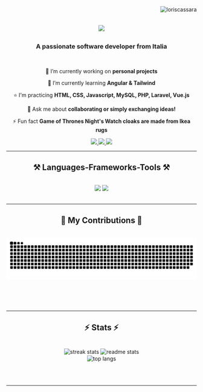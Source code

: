 <img align="right" src="https://komarev.com/ghpvc/?username=loriscassara&label=Profile%20views&color=0e75b6&style=flat" alt="loriscassara" />

<h1 align="center">
    <img src="https://readme-typing-svg.herokuapp.com/?font=Righteous&size=35&center=true&vCenter=true&width=500&height=70&duration=4000&lines=Hi+There!+👋;+I'm+Loris+Cassarà!;" />
</h1>

<h3 align="center">A passionate software developer from Italia </h3>

<br/>

<div align="center">
 
 🔭 I’m currently working on **personal projects**
 
 🌱 I’m currently learning **Angular & Tailwind**

 ⭐ I'm practicing **HTML, CSS, Javascript, MySQL, PHP, Laravel, Vue.js**

💬 Ask me about **collaborating or simply exchanging ideas!**

⚡ Fun fact **Game of Thrones Night's Watch cloaks are made from Ikea rugs**

 </div>
 
<div align="center"> 
  <a href="mailto:cassaralavoro@gmail.com">
    <img src="https://img.shields.io/badge/Gmail-333333?style=for-the-badge&logo=gmail&logoColor=red" />
  </a>
  <a href="https://www.linkedin.com/in/loriscassara/" target="_blank">
    <img src="https://img.shields.io/badge/LinkedIn-0077B5?style=for-the-badge&logo=linkedin&logoColor=white" target="_blank" />
  </a>
  <a href="https://github.com/loriscassara" target="_blank">
     <img src="https://img.shields.io/badge/Portfolio-FF5722?style=for-the-badge&logo=todoist&logoColor=white" target="_blank" />
  </a>
</div>

 <hr/>
 
<h2 align="center">⚒️ Languages-Frameworks-Tools ⚒️</h2>
<br/>
<div align="center">
    <img src="https://skillicons.dev/icons?i=html,css,bootstrap,sass,javascript,vue,nodejs,nextjs,php,laravel,mysql" />
    <img src="https://skillicons.dev/icons?i=vite,npm,webpack,git,vscode,github,arduino,discord" /><br>
</div>

<br/>
<hr/>

<div align="center">
  <h2>🐍 My Contributions 🐍</h2>
  <br>
  <img alt="snake eating my contributions" src="https://raw.githubusercontent.com/loriscassara/loriscassara/output/github-contribution-grid-snake.svg" />
  
  <br/><br/><br/>
</div>

<hr/>

<h2 align="center">⚡ Stats ⚡</h2>
<br>
<div align=center>
  <img width=390 src="https://streak-stats.demolab.com/?user=loriscassara&count_private=true&theme=react&border_radius=10" alt="streak stats"/>
  <img width=390 src="https://github-readme-stats.vercel.app/api?username=loriscassara&count_private=true&show_icons=true&theme=react&rank_icon=github&border_radius=10" alt="readme stats" />
  <br/>
  <img width=325 align="center" src="https://github-readme-stats.vercel.app/api/top-langs/?username=loriscassara&hide=HTML&langs_count=8&layout=compact&theme=react&border_radius=10&size_weight=0.5&count_weight=0.5&exclude_repo=github-readme-stats" alt="top langs" />
</div>

<br/><br/>

<hr/>

<br/>

